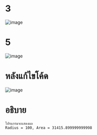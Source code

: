 # 3 #
![image](https://github.com/ThanaloekKaisai/03376836-OOP-2566-Lab-06/assets/144195683/57cd3d2a-58ce-49cb-b046-cd90f0286afd)
# 5 #
![image](https://github.com/ThanaloekKaisai/03376836-OOP-2566-Lab-06/assets/144195683/102f656c-7d66-4da5-a3ae-f13faa30b0bb)
# หลังแก้ไขโค้ด #
![image](https://github.com/ThanaloekKaisai/03376836-OOP-2566-Lab-06/assets/144195683/28c553e7-6bc1-417d-832b-f8b676682b65)
# อธิบาย # 
```
โปรแกรมจะแสดงผล
Radius = 100, Area = 31415.899999999998
